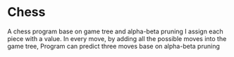 # Chess
A chess program base on game tree
and alpha-beta pruning
I assign each piece with a value. In every move,
by adding all the possible moves into the game tree,
Program can predict three moves base on 
alpha-beta pruning
